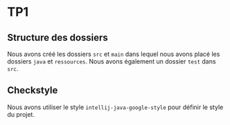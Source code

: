 # TP1

## Structure des dossiers

Nous avons créé les dossiers `src` et `main` dans lequel nous avons placé les dossiers `java` et `ressources`.
Nous avons également un dossier `test` dans `src`.

## Checkstyle 

Nous avons utiliser le style `intellij-java-google-style` pour définir le style du projet.

